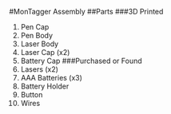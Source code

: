 #MonTagger Assembly
##Parts
###3D Printed
1. Pen Cap
2. Pen Body
3. Laser Body
4. Laser Cap (x2)
5. Battery Cap
###Purchased or Found
1. Lasers (x2)
2. AAA Batteries (x3)
3. Battery Holder
4. Button
5. Wires
